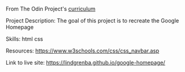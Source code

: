 From The Odin Project's [curriculum](http://www.theodinproject.com/courses/web-development-101/lessons/html-css)


Project Description:
The goal of this project is to recreate the Google Homepage


Skills:
html
css


Resources:
https://www.w3schools.com/css/css_navbar.asp


Link to live site:
https://lindgrenba.github.io/google-homepage/
